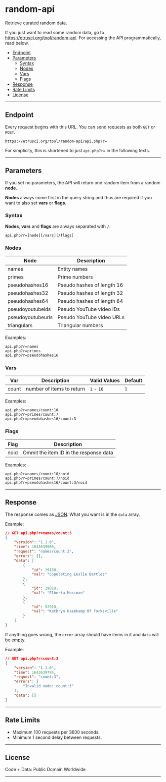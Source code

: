 # random-api

Retrieve curated random data.

If you just want to read some random data, go to <https://etrusci.org/tool/random-api>. For accessing the API programmatically, read below.

- [Endpoint](#endpoint)
- [Parameters](#parameters)
  - [Syntax](#syntax)
  - [Nodes](#nodes)
  - [Vars](#vars)
  - [Flags](#flags)
- [Response](#response)
- [Rate Limits](#rate-limits)
- [License](#license)

---

## Endpoint

Every request begins with this URL. You can send requests as both `GET` or `POST`.

```text
https://etrusci.org/tool/random-api/api.php?r=
```

For simplicity, this is shortened to just `api.php?r=` in the following texts.

---

## Parameters

If you set no parameters, the API will return one random item from a random **node**.

**Nodes** always come first in the query string and thus are required if you want to also set **vars** or **flags**.

### Syntax

**Nodes**, **vars** and **flags** are always separated with `/`.

```text
api.php?r=[node][/vars][/flags]
```

### Nodes

| Node              | Description                |
|-------------------|----------------------------|
| names             | Entity names               |
| primes            | Prime numbers              |
| pseudohashes16    | Pseudo hashes of length 16 |
| pseudohashes32    | Pseudo hashes of length 32 |
| pseudohashes64    | Pseudo hashes of length 64 |
| pseudoyoutubeids  | Pseudo YouTube video IDs   |
| pseudoyoutubeurls | Pseudo YouTube video URLs  |
| triangulars       | Triangular numbers         |

Examples:

```text
api.php?r=names
api.php?r=primes
api.php?r=pseudohashes16
```

### Vars

| Var   | Description                 | Valid Values | Default |
|-------|-----------------------------|--------------|---------|
| count | number of items to return   | `1` - `10`   | `1`     |

Examples:

```text
api.php?r=names/count:10
api.php?r=primes/count:7
api.php?r=pseudohashes16/count:3
```

### Flags

| Flag | Description                            |
|------|----------------------------------------|
| noid | Ommit the item ID in the response data |

Examples:

```text
api.php?r=names/count:10/noid
api.php?r=primes/count:7/noid
api.php?r=pseudohashes16/count:3/noid
```

---

## Response

The response comes as [JSON](https://json.org). What you want is in the `data` array.

Example:

```json
// GET api.php?r=names/count:3
{
    "version": "1.1.0",
    "time": 1643639966,
    "request": "names/count:3",
    "errors": [],
    "data": [
        {
            "id": 19180,
            "val": "Copulating Leslie Bartles"
        },
        {
            "id": 29818,
            "val": "Elberta Mosiman"
        },
        {
            "id": 52918,
            "val": "Kathryn Hazekamp Of Forksville"
        }
    ]
}
```

If anything goes wrong, the `error` array should have items in it and `data` will be empty.

Example:

```json
// GET api.php?r=count:3
{
    "version": "1.1.0",
    "time": 1643639784,
    "request": "count:3",
    "errors": [
        "Invalid node: count:3"
    ],
    "data": []
}
```

---

## Rate Limits

- Maximum 100 requests per 3600 seconds.
- Minimum 1 second delay between requests.

---

## License

Code + Data: Public Domain Worldwide

---
